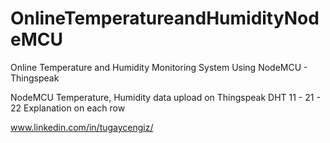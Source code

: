 # OnlineTemperatureandHumidityNodeMCU
Online Temperature and Humidity Monitoring System Using NodeMCU - Thingspeak

NodeMCU Temperature, Humidity data upload on Thingspeak 
DHT 11 - 21 - 22
Explanation on each row

www.linkedin.com/in/tugaycengiz/
